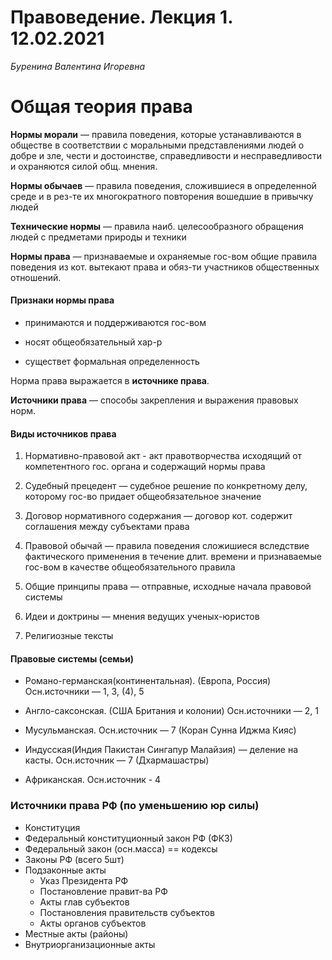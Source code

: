 # Правоведение. Лекция 1. 12.02.2021

*Буренина Валентина Игоревна*



# Общая теория права

**Нормы морали** — правила поведения, которые устанавливаются в обществе в соответствии с моральными представлениями людей о добре и зле, чести и достоинстве, справедливости и несправедливости и охраняются силой общ. мнения.

**Нормы обычаев** —  правила поведения, сложившиеся в определенной среде и в рез-те их многократного повторения вошедшие в привычку людей

**Технические нормы** — правила наиб. целесообразного обращения людей с предметами природы и техники

**Нормы права** — признаваемые и охраняемые гос-вом общие правила поведения из кот. вытекают права и обяз-ти участников общественных отношений.



#### Признаки нормы права

- принимаются и поддерживаются гос-вом

- носят общеобязательный хар-р

- существет формальная определенность

Норма права выражается в **источнике права**.

**Источники права** — способы закрепления и выражения правовых норм.

#### Виды источников права

1. Нормативно-правовой акт - акт правотворчества исходящий от компетентного гос. органа и содержащий нормы права

2. Судебный прецедент — судебное решение по конкретному делу, которому гос-во придает общеобязательное значение

3. Договор нормативного содержания — договор кот. содержит соглашения между субъектами права

4. Правовой обычай — правила поведения сложишиеся вследствие фактического применения в течение длит. времени и признаваемые гос-вом в качестве общеобязательного правила

5. Общие принципы права — отправные, исходные начала правовой системы

6. Идеи и доктрины — мнения ведущих ученых-юристов

7. Религиозные тексты

#### Правовые системы (семьи)

- Романо-германская(континентальная). (Европа, Россия) Осн.источники — 1, 3, (4), 5

- Англо-саксонская. (США Британия и колонии) Осн.источники — 2, 1

- Мусульманская. Осн.источник — 7 (Коран Сунна Иджма Кияс)

- Индусская(Индия Пакистан Сингапур Малайзия) — деление на касты. Осн.источник — 7 (Дхармашастры)

- Африканская. Осн.источник - 4 

### Источники права РФ (по уменьшению юр силы)

- Конституция
- Федеральный конституционный закон РФ (ФКЗ)
- Федеральный закон (осн.масса) == кодексы
- Законы РФ (всего 5шт)
- Подзаконные акты
  - Указ Президента РФ
  - Постановление правит-ва РФ
  - Акты глав субъектов
  - Постановления правительств субъектов
  - Акты органов субъектов
- Местные акты (районы)
- Внутриорганизационные акты

